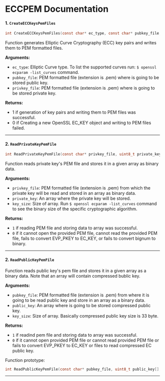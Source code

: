 # ECCPEM Documentation

#### 1. `CreateECCKeysPemFiles`
```c
int CreateECCKeysPemFiles(const char* ec_type, const char* pubkey_file,  const char* privkey_file);
```
Function generates Elliptic Curve Cryptography (ECC) key pairs and writes them to PEM formatted files.

**Arguments:**
- `ec_type`: Elliptic Curve type. To list the supported curves run: `$ openssl ecparam -list_curves` command.
- `pubkey_file`: PEM formatted file (extension is .pem) where is going to be stored public key.
- `privkey_file`: PEM formatted file (extension is .pem) where is going to be stored private key.

**Returns:**
- 1 if generation of key pairs and writing them to PEM files was successful.
- 0 if Creating a new OpenSSL EC_KEY object and writing to PEM files failed.


---




#### 2. `ReadPrivateKeyPemFile`
```c
int ReadPrivateKeyPemFile(const char* privkey_file, uint8_t private_key[], const unsigned int key_size);
```
Function reads private key's PEM file and stores it in a given array as binary data.

**Arguments:**
- `privkey_file`: PEM formatted file (extension is .pem) from which the private key will be read and stored in an array as binary data.
- `private_key`: An array where the private key will be stored.
- `key_size`: Size of array. Run `$ openssl ecparam -list_curves` command to see the binary size of the specific cryptographic algorithm.


**Returns:**
- `1` if reading PEM file and storing data to array was successful.
- `0` if it cannot open the provided PEM file, cannot read the provided PEM file,
      fails to convert EVP_PKEY to EC_KEY, or fails to convert bignum to
      binary.


---




#### 2. `ReadPublicKeyPemFile`
Function reads public key's pem file and stores it in a given array as a binary data.
Note that an array will contain compressed bublic key.


**Arguments:**
- `pubkey_file`: PEM formatted file (extension is .pem) from where it is going
                 to be read public key and store in an array as a binary data.
- `public_key`: An array where is going to be stored compressed public key.
- `key_size`: Size of array. Basically compressed public key size is 33 byte.


**Returns:**
- `1` if readind pem file and storing data to array was successful.
- `0` if it cannot open provided PEM file or cannot read provided PEM file
      or fails to convert EVP_PKEY to EC_KEY or files to read compressed EC
      public key.


Function prototype:
```c
int ReadPublicKeyPemFile(const char* pubkey_file, uint8_t public_key[], const unsigned int compressed_key_size);       
```

---

